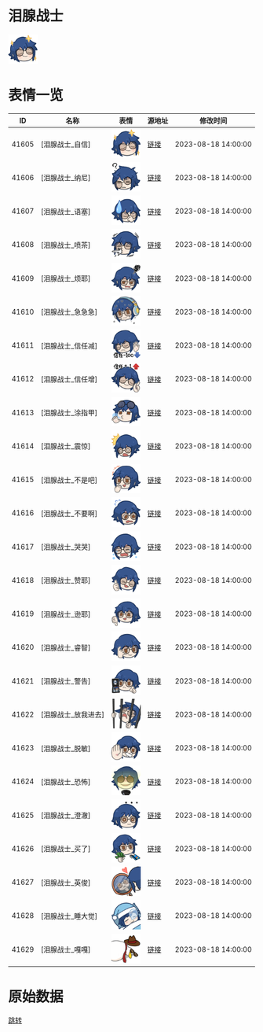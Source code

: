 # 泪腺战士

<img src="./cover.png" height="60" alt="cover" />

# 表情一览

|ID|名称|表情|源地址|修改时间|
|----|----|----|----|----|
|41605|[泪腺战士_自信]|<img src="./pic/041605_%5B泪腺战士_自信%5D.png" height="60" alt="自信"/>|[链接](https://i0.hdslb.com/bfs/garb/bf586bee7e92ef83ac678ace8046de422612ef69.png)|2023-08-18 14:00:00|
|41606|[泪腺战士_纳尼]|<img src="./pic/041606_%5B泪腺战士_纳尼%5D.png" height="60" alt="纳尼"/>|[链接](https://i0.hdslb.com/bfs/garb/d60112eb724bbc0f980d5ac78a202f402936eaba.png)|2023-08-18 14:00:00|
|41607|[泪腺战士_语塞]|<img src="./pic/041607_%5B泪腺战士_语塞%5D.png" height="60" alt="语塞"/>|[链接](https://i0.hdslb.com/bfs/garb/739ab388c07233f8f5561eaee829d57fc8faf9c1.png)|2023-08-18 14:00:00|
|41608|[泪腺战士_喷茶]|<img src="./pic/041608_%5B泪腺战士_喷茶%5D.png" height="60" alt="喷茶"/>|[链接](https://i0.hdslb.com/bfs/garb/4f2b6837b892d0562c969bbe8f792a613a4e02ea.png)|2023-08-18 14:00:00|
|41609|[泪腺战士_烦耶]|<img src="./pic/041609_%5B泪腺战士_烦耶%5D.png" height="60" alt="烦耶"/>|[链接](https://i0.hdslb.com/bfs/garb/cdc42984d243ac63e85ddfd0fafc0f8da74d1101.png)|2023-08-18 14:00:00|
|41610|[泪腺战士_急急急]|<img src="./pic/041610_%5B泪腺战士_急急急%5D.png" height="60" alt="急急急"/>|[链接](https://i0.hdslb.com/bfs/garb/cf51434947389f043ce37d3abdd56aec0f5d17cc.png)|2023-08-18 14:00:00|
|41611|[泪腺战士_信任减]|<img src="./pic/041611_%5B泪腺战士_信任减%5D.png" height="60" alt="信任减"/>|[链接](https://i0.hdslb.com/bfs/garb/66cedc6ec2c0eb58e7eca068f13c750f0e30c17d.png)|2023-08-18 14:00:00|
|41612|[泪腺战士_信任增]|<img src="./pic/041612_%5B泪腺战士_信任增%5D.png" height="60" alt="信任增"/>|[链接](https://i0.hdslb.com/bfs/garb/5a9ee277bf2a400d6833cb34a836e9abaf8f420a.png)|2023-08-18 14:00:00|
|41613|[泪腺战士_涂指甲]|<img src="./pic/041613_%5B泪腺战士_涂指甲%5D.png" height="60" alt="涂指甲"/>|[链接](https://i0.hdslb.com/bfs/garb/c410a9f890515dcfd6838dbcacbc11f052639ec2.png)|2023-08-18 14:00:00|
|41614|[泪腺战士_震惊]|<img src="./pic/041614_%5B泪腺战士_震惊%5D.png" height="60" alt="震惊"/>|[链接](https://i0.hdslb.com/bfs/garb/6551a822ea79f785dd6608ef8311de06eadc4965.png)|2023-08-18 14:00:00|
|41615|[泪腺战士_不是吧]|<img src="./pic/041615_%5B泪腺战士_不是吧%5D.png" height="60" alt="不是吧"/>|[链接](https://i0.hdslb.com/bfs/garb/61e5210402594372b68e124c232bc37385c256b1.png)|2023-08-18 14:00:00|
|41616|[泪腺战士_不要啊]|<img src="./pic/041616_%5B泪腺战士_不要啊%5D.png" height="60" alt="不要啊"/>|[链接](https://i0.hdslb.com/bfs/garb/b23c4b5aec39019d09c606e91ec7ced155b85c84.png)|2023-08-18 14:00:00|
|41617|[泪腺战士_哭哭]|<img src="./pic/041617_%5B泪腺战士_哭哭%5D.png" height="60" alt="哭哭"/>|[链接](https://i0.hdslb.com/bfs/garb/634eb01a45a6586cf9d16f8bc11e9678285acad5.png)|2023-08-18 14:00:00|
|41618|[泪腺战士_赞耶]|<img src="./pic/041618_%5B泪腺战士_赞耶%5D.png" height="60" alt="赞耶"/>|[链接](https://i0.hdslb.com/bfs/garb/2147eb7b164fc197a1d025ad75e7c3a4fd5474e8.png)|2023-08-18 14:00:00|
|41619|[泪腺战士_逊耶]|<img src="./pic/041619_%5B泪腺战士_逊耶%5D.png" height="60" alt="逊耶"/>|[链接](https://i0.hdslb.com/bfs/garb/4370d6f4b350d3955b087eb60dbe2d1039482b44.png)|2023-08-18 14:00:00|
|41620|[泪腺战士_睿智]|<img src="./pic/041620_%5B泪腺战士_睿智%5D.png" height="60" alt="睿智"/>|[链接](https://i0.hdslb.com/bfs/garb/fa72a8d02fed228b6e4c764558cdfec441bc093a.png)|2023-08-18 14:00:00|
|41621|[泪腺战士_警告]|<img src="./pic/041621_%5B泪腺战士_警告%5D.png" height="60" alt="警告"/>|[链接](https://i0.hdslb.com/bfs/garb/900ae814962d14d824d1910f9f5b2635c0c2dbd3.png)|2023-08-18 14:00:00|
|41622|[泪腺战士_放我进去]|<img src="./pic/041622_%5B泪腺战士_放我进去%5D.png" height="60" alt="放我进去"/>|[链接](https://i0.hdslb.com/bfs/garb/12b3c9328cb0441b4761f52da3e1ab918417d44b.png)|2023-08-18 14:00:00|
|41623|[泪腺战士_脱敏]|<img src="./pic/041623_%5B泪腺战士_脱敏%5D.png" height="60" alt="脱敏"/>|[链接](https://i0.hdslb.com/bfs/garb/a9a348bbb0968486cb809f38cb2eaf35ce0dcab5.png)|2023-08-18 14:00:00|
|41624|[泪腺战士_恐怖]|<img src="./pic/041624_%5B泪腺战士_恐怖%5D.png" height="60" alt="恐怖"/>|[链接](https://i0.hdslb.com/bfs/garb/9a5c06912ae9632f05c7949bd3ee01cbd0eeb7c0.png)|2023-08-18 14:00:00|
|41625|[泪腺战士_澄澈]|<img src="./pic/041625_%5B泪腺战士_澄澈%5D.png" height="60" alt="澄澈"/>|[链接](https://i0.hdslb.com/bfs/garb/06d6f0fc6e0f30bbf8b9b56f8a722a9e93b9ef0c.png)|2023-08-18 14:00:00|
|41626|[泪腺战士_买了]|<img src="./pic/041626_%5B泪腺战士_买了%5D.png" height="60" alt="买了"/>|[链接](https://i0.hdslb.com/bfs/garb/f6818adc5d32e011381f1aae3dd478d2457a6974.png)|2023-08-18 14:00:00|
|41627|[泪腺战士_英俊]|<img src="./pic/041627_%5B泪腺战士_英俊%5D.png" height="60" alt="英俊"/>|[链接](https://i0.hdslb.com/bfs/garb/8c99be2ee051e3d22e55dacfcd1797e24adf4f91.png)|2023-08-18 14:00:00|
|41628|[泪腺战士_睡大觉]|<img src="./pic/041628_%5B泪腺战士_睡大觉%5D.png" height="60" alt="睡大觉"/>|[链接](https://i0.hdslb.com/bfs/garb/934c2dfddca5656808937b56893a963582328fe5.png)|2023-08-18 14:00:00|
|41629|[泪腺战士_嘎嘎]|<img src="./pic/041629_%5B泪腺战士_嘎嘎%5D.png" height="60" alt="嘎嘎"/>|[链接](https://i0.hdslb.com/bfs/garb/f2dd634c4418f02e983b1835df6286212c50b1ae.png)|2023-08-18 14:00:00|

# 原始数据

[跳转](./raw.json)

